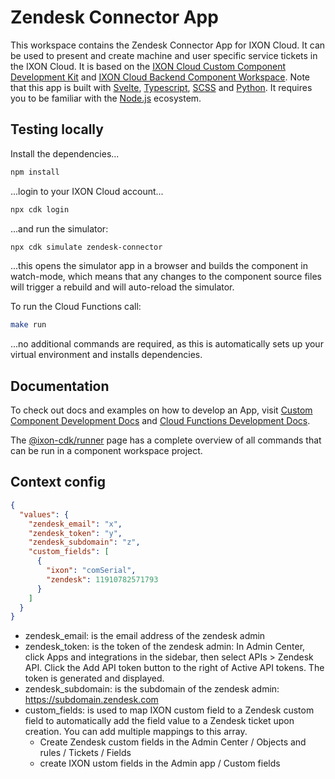 # Zendesk Connector App

This workspace contains the Zendesk Connector App for IXON Cloud. It can be used to present and create machine and user specific service tickets in the IXON Cloud. It is based on the [IXON Cloud Custom Component Development Kit](https://developer.ixon.cloud/docs/custom-components) and [IXON Cloud Backend Component Workspace](https://github.com/ixoncloud/backend-component-workspace). Note that this app is built with [Svelte](https://svelte.dev/), [Typescript](https://www.typescriptlang.org/), [SCSS](https://sass-lang.com/) and [Python](https://www.python.org/). It requires you to be familiar with the [Node.js](https://nodejs.org/) ecosystem.

## Testing locally

Install the dependencies...

```sh
npm install
```

...login to your IXON Cloud account...

```sh
npx cdk login
```

...and run the simulator:

```sh
npx cdk simulate zendesk-connector
```

...this opens the simulator app in a browser and builds the component in watch-mode, which means that any changes to the component source files will trigger a rebuild and will auto-reload the simulator.

To run the Cloud Functions call:

```sh
make run
```

...no additional commands are required, as this is automatically sets up your virtual environment and installs dependencies.

## Documentation

To check out docs and examples on how to develop an App, visit [Custom Component Development Docs](https://developer.ixon.cloud/docs/custom-components) and [Cloud Functions Development Docs](https://developer.ixon.cloud/docs/cloud-functions-introduction).

The [@ixon-cdk/runner](https://www.npmjs.com/package/@ixon-cdk/runner) page has a complete overview of all commands that can be run in a component workspace project.

## Context config

```json
{
  "values": {
    "zendesk_email": "x",
    "zendesk_token": "y",
    "zendesk_subdomain": "z",
    "custom_fields": [
      {
        "ixon": "comSerial",
        "zendesk": 11910782571793
      }
    ]
  }
}
```

- zendesk_email: is the email address of the zendesk admin
- zendesk_token: is the token of the zendesk admin: In Admin Center, click Apps and integrations in the sidebar, then select APIs > Zendesk API. Click the Add API token button to the right of Active API tokens. The token is generated and displayed.
- zendesk_subdomain: is the subdomain of the zendesk admin: https://subdomain.zendesk.com
- custom_fields: is used to map IXON custom field to a Zendesk custom field to automatically add the field value to a Zendesk ticket upon creation. You can add multiple mappings to this array.
  - Create Zendesk custom fields in the Admin Center / Objects and rules / Tickets / Fields
  - create IXON ustom fields in the Admin app / Custom fields
